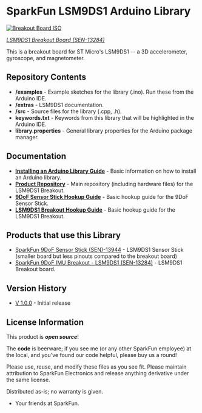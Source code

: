 SparkFun LSM9DS1 Arduino Library
======================

[![Breakout Board ISO](https://cdn.sparkfun.com//assets/parts/1/0/5/3/3/13284-02.jpg)](https://www.sparkfun.com/products/13284)

_[LSM9DS1 Breakout Board (SEN-13284)](https://www.sparkfun.com/products/13284)_

This is a breakout board for ST Micro's LSM9DS1 -- a 3D accelerometer, gyroscope, and magnetometer.

Repository Contents
-------------------
* **/examples** - Example sketches for the library (.ino). Run these from the Arduino IDE.
* **/extras** - LSM9DS1 documentation.
* **/src** - Source files for the library (.cpp, .h).
* **keywords.txt** - Keywords from this library that will be highlighted in the Arduino IDE.
* **library.properties** - General library properties for the Arduino package manager.

Documentation
--------------

* **[Installing an Arduino Library Guide](https://learn.sparkfun.com/tutorials/installing-an-arduino-library)** - Basic information on how to install an Arduino library.
* **[Product Repository](https://github.com/sparkfun/LSM9DS1_Breakout)** - Main repository (including hardware files) for the LSM9DS1 Breakout.
* **[9DoF Sensor Stick Hookup Guide](https://learn.sparkfun.com/tutorials/9dof-sensor-stick-hookup-guide)** - Basic hookup guide for the 9DoF Sensor Stick.
* **[LSM9DS1 Breakout Hookup Guide](https://learn.sparkfun.com/tutorials/lsm9ds1-breakout-hookup-guide)** - Basic hookup guide for the LSM9DS1 Breakout.

Products that use this Library
---------------------------------
* [SparkFun 9DoF Sensor Stick (SEN)-13944](https://www.sparkfun.com/products/13944) - LSM9DS1 Sensor Stick (smaller board but less pinouts compared to the breakout board) 
* [SparkFun 9DoF IMU Breakout - LSM9DS1 (SEN-13284)](https://www.sparkfun.com/products/13284) - LSM9DS1 Breakout board.

Version History
---------------

* [V 1.0.0](https://github.com/sparkfun/SparkFun_LSM9DS1_Arduino_Library/releases/tag/V_1.0.0) - Initial release

License Information
-------------------

This product is _**open source**_!

The **code** is beerware; if you see me (or any other SparkFun employee) at the local, and you've found our code helpful, please buy us a round!

Please use, reuse, and modify these files as you see fit. Please maintain attribution to SparkFun Electronics and release anything derivative under the same license.

Distributed as-is; no warranty is given.

- Your friends at SparkFun.
